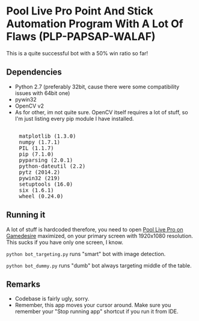 # Pool Live Pro Point And Stick Automation Program With A Lot Of Flaws (PLP-PAPSAP-WALAF)
This is a quite successful bot with a 50% win ratio so far!

## Dependencies
- Python 2.7 (preferably 32bit, cause there were some compatibility issues with 64bit one)
- pywin32
- OpenCV v2
- As for other, im not quite sure. OpenCV itself requires a lot of stuff, so I'm just listing every pip module I have installed.
<pre>
    
    matplotlib (1.3.0)
    numpy (1.7.1)
    PIL (1.1.7)
    pip (7.1.0)
    pyparsing (2.0.1)
    python-dateutil (2.2)
    pytz (2014.2)
    pywin32 (219)
    setuptools (16.0)
    six (1.6.1)
    wheel (0.24.0)
</pre>

## Running it
A lot of stuff is hardcoded therefore, you need to open [Pool Live Pro on Gamedesire](http://www.gamedesire.com/#/?n=100&gg=143)
maximized, on your primary screen with 1920x1080 resolution. This sucks if you have only one screen, I know.

`python bot_targeting.py` runs "smart" bot with image detection.


`python bot_dummy.py` runs "dumb" bot always targeting middle of the table.

## Remarks
 - Codebase is fairly ugly, sorry.
 - Remember, this app moves your cursor around. Make sure you remember your "Stop running app" shortcut if you run it from IDE.

